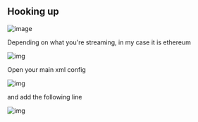 ## Hooking up

![image](../screenshots/deploymentPackage/pointerToSamples.png)

Depending on what you're streaming, in my case it is ethereum

![img](../screenshots/deploymentPackage/pointerToEthereumSamples.png)

Open your main xml config

![img](../screenshots/deploymentPackage/pointerToEthInfuraCfg.png)

and add the following line

![img](../screenshots/deploymentPackage/streamsAdminHookXmlCfg.png)